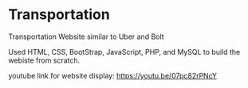 # Transportation
Transportation Website similar to Uber and Bolt

Used HTML, CSS, BootStrap, JavaScript, PHP, and MySQL to build the webiste from scratch.

youtube link for website display: https://youtu.be/07pc82rPNcY
